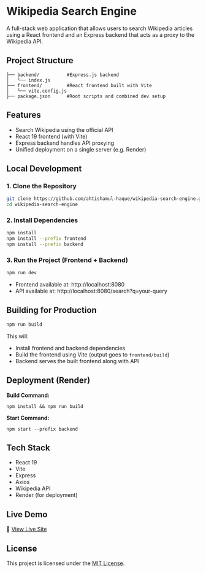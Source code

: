 # Wikipedia Search Engine

A full-stack web application that allows users to search Wikipedia articles using a React frontend and an Express backend that acts as a proxy to the Wikipedia API.

## Project Structure

```
├── backend/          #Express.js backend
│   └── index.js
├── frontend/         #React frontend built with Vite
│   └── vite.config.js
├── package.json      #Root scripts and combined dev setup
```

## Features

- Search Wikipedia using the official API
- React 19 frontend (with Vite)
- Express backend handles API proxying
- Unified deployment on a single server (e.g. Render)

## Local Development

### 1. Clone the Repository

```bash
git clone https://github.com/ahtishamul-haque/wikipedia-search-engine.git
cd wikipedia-search-engine
```

### 2. Install Dependencies

```bash
npm install
npm install --prefix frontend
npm install --prefix backend
```

### 3. Run the Project (Frontend + Backend)

```bash
npm run dev
```

- Frontend available at: http://localhost:8080
- API available at: http://localhost:8080/search?q=your-query

## Building for Production

```bash
npm run build
```

This will:
- Install frontend and backend dependencies
- Build the frontend using Vite (output goes to `frontend/build`)
- Backend serves the built frontend along with API

## Deployment (Render)

**Build Command:**

```
npm install && npm run build
```

**Start Command:**

```
npm start --prefix backend
```

## Tech Stack

- React 19
- Vite
- Express
- Axios
- Wikipedia API
- Render (for deployment)

## Live Demo
🔗 [View Live Site]([https://major-project-trip-mate.onrender.com/listings](https://project-wikipedia.onrender.com/))


## License
This project is licensed under the [MIT License](https://opensource.org/license/mit/).
